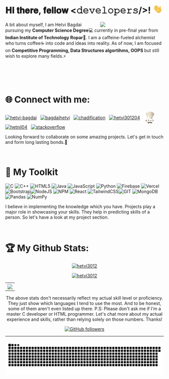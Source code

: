 

<h1> 𝐇𝐢 𝐭𝐡𝐞𝐫𝐞, 𝐟𝐞𝐥𝐥𝐨𝐰 <𝚍𝚎𝚟𝚎𝚕𝚘𝚙𝚎𝚛𝚜/>! <img src="Hi.gif" width="30"></h1>

<img width="40%" align="right" src="coding.gif" >
A bit about myself, I am Hetvi Bagdai pursuing my <b>Computer Science Degree</b>💻 currently in pre-final year from <b>Indian Institute of Technology Ropar🏫</b>. I am a caffeine-fueled alchemist who turns coffee☕ into code and ideas into reality. As of now, I am focused on <b>Competitive Programming, Data Structures algortihms, OOPS </b> but still wish to explore many fields.⚡

<br>
<br>
<br>
<br>

<br>

# 🌐 Connect with me:
<p align="left">
<a href="https://www.linkedin.com/in/hetvi-bagdai/" target="blank"><img align="center" src="https://skillicons.dev/icons?i=linkedin" alt="hetvi-bagdai" height="35" width="35" /></a> &nbsp;
<a href="https://www.instagram.com/bagdaihetvi" target="blank"><img align="center" src="https://skillicons.dev/icons?i=instagram" alt="bagdaihetvi" height="35" width="35" /></a> &nbsp;
<a href="https://codeforces.com/profile/chadification" target="blank"><img align="center" src="https://raw.githubusercontent.com/rahuldkjain/github-profile-readme-generator/master/src/images/icons/Social/codeforces.svg" alt="chadification" height="40" width="40" /></a> &nbsp;
<a href="https://www.leetcode.com/hetvi301204" target="blank"><img align="center" src="https://raw.githubusercontent.com/rahuldkjain/github-profile-readme-generator/master/src/images/icons/Social/leet-code.svg" alt="hetvi301204" height="35" width="35" /></a> &nbsp;
<a href="https://www.codechef.com/users/hetvi3012" target="blank"><img align="center" src="codechef.png" alt="hetvi3012" height="40" width="40" /></a> &nbsp;
<a href="https://auth.geeksforgeeks.org/user/hetnil04" target="blank"><img align="center" src="https://raw.githubusercontent.com/rahuldkjain/github-profile-readme-generator/master/src/images/icons/Social/geeks-for-geeks.svg" alt="hetnil04" height="50" width="60" /></a> &nbsp;
<a href="https://stackoverflow.com" target="blank"><img align="center" src="https://raw.githubusercontent.com/rahuldkjain/github-profile-readme-generator/master/src/images/icons/Social/stack-overflow.svg" alt="stackoverflow" height="35" width="35" /></a>
</p>


Looking forward to collaborate on some amazing projects. Let's get in touch and form long lasting bonds.🤝

<br>

<!-- ## 🌐 Socials:
[![LinkedIn](https://img.shields.io/badge/LinkedIn-%230077B5.svg?logo=linkedin&logoColor=white)](https://www.linkedin.com/in/anant-prakash-singh-625b21224/) [![Twitter](https://img.shields.io/badge/Twitter-%231DA1F2.svg?logo=Twitter&logoColor=white)](https://twitter.com/anant733n) -->


<!-- # 💻 Tech Stack: -->
# 🧰 My Toolkit
![C](https://img.shields.io/badge/c-%2300599C.svg?style=for-the-badge&logo=c&logoColor=white) ![C++](https://img.shields.io/badge/c++-%2300599C.svg?style=for-the-badge&logo=c%2B%2B&logoColor=white) ![HTML5](https://img.shields.io/badge/html5-%23E34F26.svg?style=for-the-badge&logo=html5&logoColor=white) ![Java](https://img.shields.io/badge/java-%23ED8B00.svg?style=for-the-badge&logo=java&logoColor=white) ![JavaScript](https://img.shields.io/badge/javascript-%23323330.svg?style=for-the-badge&logo=javascript&logoColor=%23F7DF1E) ![Python](https://img.shields.io/badge/python-%2314354C.svg?style=for-the-badge&logo=python&logoColor=white) ![Firebase](https://img.shields.io/badge/firebase-ffca28?style=for-the-badge&logo=firebase&logoColor=black) ![Vercel](https://img.shields.io/badge/vercel-%23000000.svg?style=for-the-badge&logo=vercel&logoColor=#00C7B7) ![Bootstrap](https://img.shields.io/badge/bootstrap-%23563D7C.svg?style=for-the-badge&logo=bootstrap&logoColor=white)![NodeJS](https://img.shields.io/badge/Node.js-339933?style=for-the-badge&logo=nodedotjs&logoColor=white) ![NPM](https://img.shields.io/badge/NPM-%23000000.svg?style=for-the-badge&logo=npm&logoColor=white) ![React](https://img.shields.io/badge/react-%2320232a.svg?style=for-the-badge&logo=react&logoColor=%2361DAFB) ![TailwindCSS](https://img.shields.io/badge/tailwindcss-%2338B2AC.svg?style=for-the-badge&logo=tailwind-css&logoColor=white)![GIT](https://img.shields.io/badge/Git-F05032?style=for-the-badge&logo=git&logoColor=white) ![MongoDB](https://img.shields.io/badge/MongoDB-%234ea94b.svg?style=for-the-badge&logo=mongodb&logoColor=white)![Pandas](https://img.shields.io/badge/pandas-%23150458.svg?style=for-the-badge&logo=pandas&logoColor=white) ![NumPy](https://img.shields.io/badge/numpy-%23013243.svg?style=for-the-badge&logo=numpy&logoColor=white)

I believe in implementing the knowledge which you have. Projects play a major role in showcasing your skills. They help in predicting skills of a person. So let's have a look at my project section.



<!-- <h1 align="center">Projects</h1>

Logo  | Project Name | Description | 
:---: | :---:        |    :----    |
![Pandas](https://img.shields.io/badge/pandas-%23150458.svg?style=for-the-badge&logo=pandas&logoColor=white) | [Project Name](https://project-link.com) | Project description Project description Project description Project description Project description Project description Project description Project description Project description Project description Project description | -->

<br>

# 🏆 My Github Stats:

<!-- Streak -->
<p align="center">
<a href="#go-nowhere">
<img align="center" src="https://github-readme-streak-stats.herokuapp.com/?user=hetvi3012&theme=tokyonight&ring=ffa200&fire=15f4ee&currStreakNum=a35eff&currStreakLabel=a35eff&sideLabels=4296f5&sideNums=4296f5&hide_border=true&background=00000000" alt="hetvi3012" />
</a>
</p>



<!-- Trophies -->
<p align="center"> <a href="#go-nowhere"><img src="https://github-profile-trophy.vercel.app/?username=hetvi3012&title=Issues,Followers,PullRequest,MultipleLang,Stars,Commit&theme=onedark&no-bg=true&no-frame=true" alt="hetvi3012" /></a> </p>


<table align="center">
  <tr>
  <td align="center">
    <a href="#go-nowhere">
    <img align="center" src="https://github-readme-stats.vercel.app/api/top-langs/?username=hetvi3012&langs_count=10&layout=compact&theme=tokyonight&bg_color=ffffff00&hide_border=true">
    </a>
  </td>
</table>
<p align="center"> The above stats don't necessarily reflect my actual skill level or proficiency. They just show which languages I tend to use the most. And to be honest, some of them aren't even listed up there. P.S: Please don't ask me if I'm a master C developer or HTML programmer. Let's chat more about my actual experience and skills, rather than relying solely on those numbers. Thanks!</p>

<div align="center">

  [![GitHub followers](https://img.shields.io/github/followers/hetvi3012.svg?style=social&label=Follow)](https://github.com/hetvi3012?tab=followers)

</div>

<!-- <table>
  <tr>
   <td><img src="https://github-readme-stats.vercel.app/api?username=hetvi3012&include_all_commits=true&count_private=true&show_icons=true&line_height=20&title_color=7A7ADB&icon_color=2234AE&text_color=D3D3D3&bg_color=0,000000,130F40" alt="Anant Prakash Singh" />
    <td><img src="https://github-readme-stats.vercel.app/api/top-langs?username=hetvi3012&show_icons=true&locale=en&layout=compact&title_color=7A7ADB&icon_color=2234AE&text_color=D3D3D3&bg_color=0,000000,130F40" alt="Anant Prakash Singh" /></td>
  </tr>
</table> -->


---
<!-- [![](https://visitcount.itsvg.in/api?id=hetvi3012&icon=0&color=0)](https://visitcount.itsvg.in) -->



![Heatmap](heatmap.svg)



<!-- ![](https://github-readme-stats.vercel.app/api?username=hetvi3012&show_icons=true&theme=radical) -->
<!-- ![](https://github-readme-stats.vercel.app/api?username=hetvi3012&theme=dark&hide_border=true&include_all_commits=false&count_private=false)<br/> -->
<!-- ![](https://github-readme-streak-stats.herokuapp.com/?user=hetvi3012&theme=dark&hide_border=true)<br/> -->
<!-- ![](https://github-readme-stats.vercel.app/api/top-langs/?username=hetvi3012&theme=dark&hide_border=true&include_all_commits=false&count_private=false&layout=compact) -->


<!-- ### ✍️ Random Dev Quote -->
<!-- ![](https://quotes-github-readme.vercel.app/api?type=horizontal&theme=radical) -->

<!-- ### 😂 Random Dev Meme
<img src="https://random-memer.herokuapp.com/" width="512px"/> -->


<!-- <div align="center"> -->

  <!-- <p><img align="center" src="https://github-readme-streak-stats.herokuapp.com/?user=hetvi3012&theme=dark" alt="TheViking" /></p> -->

  <!-- [![hetvi3012's GitHub activity graph](https://activity-graph.herokuapp.com/graph?username=hetvi3012&theme=xcode)](https://git.io/hetvi3012) -->

  <!-- ![Jokes Card](https://readme-jokes.vercel.app/api?hideBorder) -->

<!-- </div> -->
